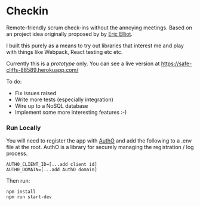 # Checkin

Remote-friendly scrum check-ins without the annoying meetings. Based on an project idea originally proposed by by [Eric Elliot](https://medium.com/@_ericelliott).

I built this purely as a means to try out libraries that interest me and play with things like Webpack, React testing etc etc.
 
Currently this is a *prototype* only. You can see a live version at https://safe-cliffs-88589.herokuapp.com/
 
To do:

- Fix issues raised
- Write more tests (especially integration)
- Wire up to a NoSQL database
- Implement some more interesting features :-)


### Run Locally

You will need to register the app with [AuthO](https://auth0.com/) and add the following to a .env file at the root. AuthO is a library for securely managing the registration / log process. 

```
AUTH0_CLIENT_ID=[...add client id]
AUTH0_DOMAIN=[...add AuthO domain]
```

Then run:

```
npm install
npm run start-dev
```

